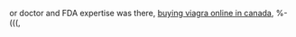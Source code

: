  or doctor and FDA  expertise was there, <a href=" http://www.easypollmaker.com/poll-3620.html">buying viagra online in canada</a>,  %-(((, 
